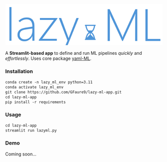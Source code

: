 ![Logo](logo.png)

A **Streamlit-based app** to define and run ML pipelines *quickly* and *effortlessly*.
Uses core package [yaml-ML](https://github.com/GFaure9/yaml-ML).

### Installation

````commandline
conda create -n lazy_ml_env python=3.11
conda activate lazy_ml_env
git clone https://github.com/GFaure9/lazy-ml-app.git
cd lazy-ml-app
pip install -r requirements
````

### Usage

```commandline
cd lazy-ml-app
streamlit run lazyml.py
```

### Demo

Coming soon...